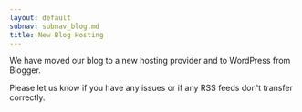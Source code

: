 ```yaml
---
layout: default
subnav: subnav_blog.md
title: New Blog Hosting
---
```



We have moved our blog to a new hosting provider and to WordPress from Blogger.


Please let us know if you have any issues or if any RSS feeds don't transfer correctly.
